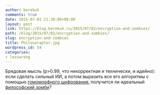 ```yaml
---
author: berekuk
comments: true
date: 2015-07-01 21:30:09+00:00
layout: post
link: https://blog.berekuk.ru/2015/07/02/encryption-and-zombies/
path: /blog/2015/07/02/encryption-and-zombies/
slug: encryption-and-zombies
title: Philosoraptor.jpg
wordpress_id: 54
categories:
- lesswrong
---
```


Бредовая мысль (p>0.99, что некорректная и технически, и идейно): если сделать сильный ИИ, а потом выразить все его алгоритмы с помощью [гомоморфного шифрования](https://ru.wikipedia.org/wiki/Гомоморфное_шифрование), получится ли идеальный [философский зомби](https://ru.wikipedia.org/wiki/Философский_зомби)?
